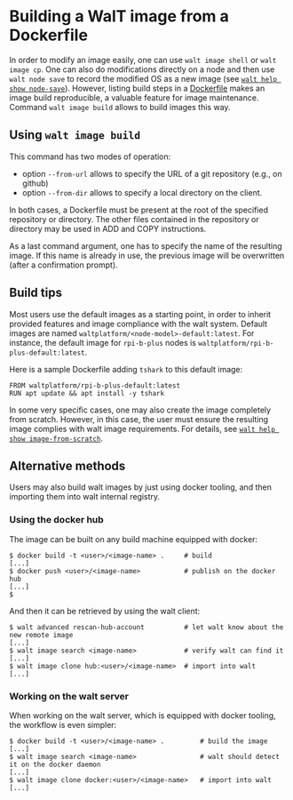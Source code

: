 # Building a WalT image from a Dockerfile

In order to modify an image easily, one can use `walt image shell` or `walt image cp`.
One can also do modifications directly on a node and then use `walt node save` to record the modified OS as a new image (see [`walt help show node-save`](node-save.md)).
However, listing build steps in a [Dockerfile](https://docs.docker.com/engine/reference/builder) makes an image build reproducible, a valuable feature for image maintenance.
Command `walt image build` allows to build images this way.


## Using `walt image build`

This command has two modes of operation:
* option `--from-url` allows to specify the URL of a git repository (e.g., on github)
* option `--from-dir` allows to specify a local directory on the client.

In both cases, a Dockerfile must be present at the root of the specified repository or directory.
The other files contained in the repository or directory may be used in ADD and COPY instructions.

As a last command argument, one has to specify the name of the resulting image.
If this name is already in use, the previous image will be overwritten (after a confirmation prompt).


## Build tips

Most users use the default images as a starting point, in order to inherit provided features
and image compliance with the walt system.
Default images are named `waltplatform/<node-model>-default:latest`.
For instance, the default image for `rpi-b-plus` nodes is `waltplatform/rpi-b-plus-default:latest`.

Here is a sample Dockerfile adding `tshark` to this default image:

```
FROM waltplatform/rpi-b-plus-default:latest
RUN apt update && apt install -y tshark
```

In some very specific cases, one may also create the image completely from scratch.
However, in this case, the user must ensure the resulting image complies with walt image requirements.
For details, see [`walt help show image-from-scratch`](image-from-scratch.md).


## Alternative methods

Users may also build walt images by just using docker tooling, and then importing them into walt internal registry.


### Using the docker hub

The image can be built on any build machine equipped with docker:

```
$ docker build -t <user>/<image-name> .     # build
[...]
$ docker push <user>/<image-name>           # publish on the docker hub
[...]
$
```

And then it can be retrieved by using the walt client:

```
$ walt advanced rescan-hub-account          # let walt know about the new remote image
[...]
$ walt image search <image-name>            # verify walt can find it
[...]
$ walt image clone hub:<user>/<image-name>  # import into walt
[...]
```


### Working on the walt server

When working on the walt server, which is equipped with docker tooling, the workflow is even simpler:

```
$ docker build -t <user>/<image-name> .         # build the image
[...]
$ walt image search <image-name>                # walt should detect it on the docker daemon
[...]
$ walt image clone docker:<user>/<image-name>   # import into walt
[...]
```


